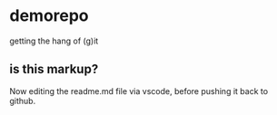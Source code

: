 # demorepo
getting the hang of (g)it

## is this markup?
Now editing the readme.md file via vscode, before pushing it back to github.